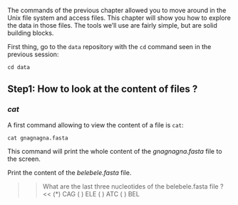 
The commands of the previous chapter allowed you to move around in the Unix file system and access files. 
This chapter will show you how to explore the data in those files. 
The tools we’ll use are fairly simple, but are solid building blocks.

First thing, go to the `data` repository with the `cd` command seen in the previous session:

`cd data`

## Step1:  How to look at the content of files ?

###  *cat*

A first command allowing to view the content of a file is `cat`:

`cat gnagnagna.fasta`

This command will print the whole content of the _gnagnagna.fasta_ file to the screen.


Print the content of the _belebele.fasta_ file. 

>> What are the last three nucleotides of the belebele.fasta file ? <<
(*) CAG
( ) ELE
( ) ATC
( ) BEL


